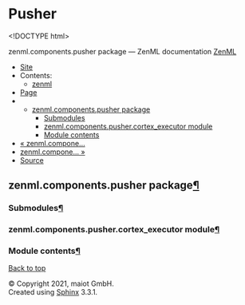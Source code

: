 # Pusher

&lt;!DOCTYPE html&gt;

zenml.components.pusher package — ZenML documentation  [ZenML](https://github.com/maiot-io/zenml/tree/d1fcfa3a8f41754dc05d773d2c196cf9d9b74f35/docs/sphinx_docs/_build/html/index.html)

*  [Site](https://github.com/maiot-io/zenml/tree/d1fcfa3a8f41754dc05d773d2c196cf9d9b74f35/docs/sphinx_docs/_build/html/index.html)
  * Contents:
    * [zenml](https://github.com/maiot-io/zenml/tree/d1fcfa3a8f41754dc05d773d2c196cf9d9b74f35/docs/sphinx_docs/_build/html/modules.html)
*  [Page](zenml.components.pusher.md)
  * * [zenml.components.pusher package](zenml.components.pusher.md)
      * [Submodules](zenml.components.pusher.md#submodules)
      * [zenml.components.pusher.cortex\_executor module](zenml.components.pusher.md#zenml-components-pusher-cortex-executor-module)
      * [Module contents](zenml.components.pusher.md#module-contents)
* [ « zenml.compone...](https://github.com/maiot-io/zenml/tree/d1fcfa3a8f41754dc05d773d2c196cf9d9b74f35/docs/sphinx_docs/_build/html/zenml.components.evaluator.html)
* [ zenml.compone... »](zenml.components.sequencer.md)
*  [Source](https://github.com/maiot-io/zenml/tree/d1fcfa3a8f41754dc05d773d2c196cf9d9b74f35/docs/sphinx_docs/_build/html/_sources/zenml.components.pusher.rst.txt)

## zenml.components.pusher package[¶](zenml.components.pusher.md#zenml-components-pusher-package)

### Submodules[¶](zenml.components.pusher.md#submodules)

### zenml.components.pusher.cortex\_executor module[¶](zenml.components.pusher.md#zenml-components-pusher-cortex-executor-module)

### Module contents[¶](zenml.components.pusher.md#module-contents)

 [Back to top](zenml.components.pusher.md)

 © Copyright 2021, maiot GmbH.  
 Created using [Sphinx](http://sphinx-doc.org/) 3.3.1.  


